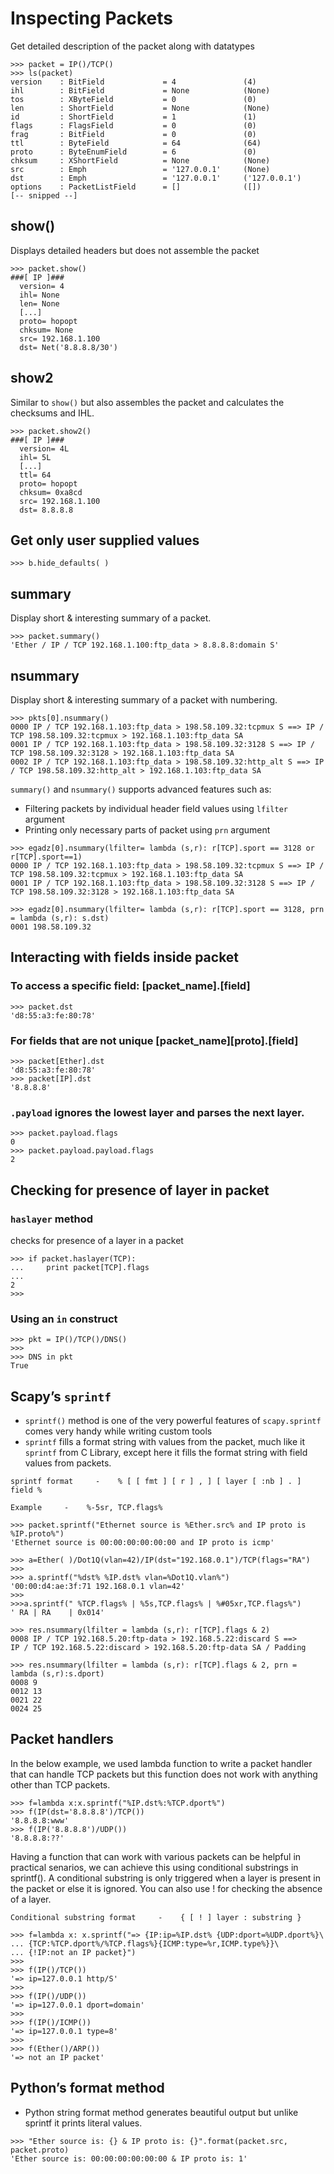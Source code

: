 # Inspecting Packets

Get detailed description of the packet along with datatypes

```
>>> packet = IP()/TCP()
>>> ls(packet)
version    : BitField             = 4               (4)
ihl        : BitField             = None            (None)
tos        : XByteField           = 0               (0)
len        : ShortField           = None            (None)
id         : ShortField           = 1               (1)
flags      : FlagsField           = 0               (0)
frag       : BitField             = 0               (0)
ttl        : ByteField            = 64              (64)
proto      : ByteEnumField        = 6               (0)
chksum     : XShortField          = None            (None)
src        : Emph                 = '127.0.0.1'     (None)
dst        : Emph                 = '127.0.0.1'     ('127.0.0.1')
options    : PacketListField      = []              ([])
[-- snipped --]
```

## show()

Displays detailed headers but does not assemble the packet

```
>>> packet.show()
###[ IP ]###
  version= 4
  ihl= None
  len= None
  [...]
  proto= hopopt
  chksum= None
  src= 192.168.1.100
  dst= Net('8.8.8.8/30')
```

## show2

Similar to `show()` but also assembles the packet and calculates the checksums and IHL.

```
>>> packet.show2()
###[ IP ]###
  version= 4L
  ihl= 5L
  [...]
  ttl= 64
  proto= hopopt
  chksum= 0xa8cd
  src= 192.168.1.100
  dst= 8.8.8.8
```

## Get only user supplied values

```
>>> b.hide_defaults( )
```

## summary

Display short & interesting summary of a packet.

```
>>> packet.summary()
'Ether / IP / TCP 192.168.1.100:ftp_data > 8.8.8.8:domain S'
```

## nsummary

Display short & interesting summary of a packet with numbering.

```
>>> pkts[0].nsummary()
0000 IP / TCP 192.168.1.103:ftp_data > 198.58.109.32:tcpmux S ==> IP / TCP 198.58.109.32:tcpmux > 192.168.1.103:ftp_data SA
0001 IP / TCP 192.168.1.103:ftp_data > 198.58.109.32:3128 S ==> IP / TCP 198.58.109.32:3128 > 192.168.1.103:ftp_data SA
0002 IP / TCP 192.168.1.103:ftp_data > 198.58.109.32:http_alt S ==> IP / TCP 198.58.109.32:http_alt > 192.168.1.103:ftp_data SA
```

`summary()` and `nsummary()` supports advanced features such as:

- Filtering packets by individual header field values using `lfilter` argument
- Printing only necessary parts of packet using `prn` argument


```
>>> egadz[0].nsummary(lfilter= lambda (s,r): r[TCP].sport == 3128 or r[TCP].sport==1)
0000 IP / TCP 192.168.1.103:ftp_data > 198.58.109.32:tcpmux S ==> IP / TCP 198.58.109.32:tcpmux > 192.168.1.103:ftp_data SA
0001 IP / TCP 192.168.1.103:ftp_data > 198.58.109.32:3128 S ==> IP / TCP 198.58.109.32:3128 > 192.168.1.103:ftp_data SA
```


```
>>> egadz[0].nsummary(lfilter= lambda (s,r): r[TCP].sport == 3128, prn = lambda (s,r): s.dst)
0001 198.58.109.32
```

## Interacting with fields inside packet

### To access a specific field: [packet_name].[field]

```
>>> packet.dst
'd8:55:a3:fe:80:78'
```

### For fields that are not unique [packet_name][proto].[field]

```
>>> packet[Ether].dst
'd8:55:a3:fe:80:78'
>>> packet[IP].dst
'8.8.8.8'
```

### `.payload` ignores the lowest layer and parses the next layer.

```
>>> packet.payload.flags
0
>>> packet.payload.payload.flags
2
```

## Checking for presence of layer in packet

### `haslayer` method

checks for presence of a layer in a packet

```
>>> if packet.haslayer(TCP):
...     print packet[TCP].flags
... 
2
>>>
```

### Using an `in` construct

```
>>> pkt = IP()/TCP()/DNS()
>>>
>>> DNS in pkt
True
```

## Scapy’s `sprintf`

- `sprintf()` method is one of the very powerful features of `scapy.sprintf` comes very handy while writing custom tools
- `sprintf` fills a format string with values from the packet, much like it `sprintf` from C Library, except here it fills the format string with field values from packets.

```
sprintf format     -    % [ [ fmt ] [ r ] , ] [ layer [ :nb ] . ] field %
```

```
Example     -    %-5sr, TCP.flags%
```

```
>>> packet.sprintf("Ethernet source is %Ether.src% and IP proto is %IP.proto%")
'Ethernet source is 00:00:00:00:00:00 and IP proto is icmp'

>>> a=Ether( )/Dot1Q(vlan=42)/IP(dst="192.168.0.1")/TCP(flags="RA")
>>>
>>> a.sprintf("%dst% %IP.dst% vlan=%Dot1Q.vlan%")
'00:00:d4:ae:3f:71 192.168.0.1 vlan=42'
>>>
>>>a.sprintf(" %TCP.flags% | %5s,TCP.flags% | %#05xr,TCP.flags%")
' RA | RA    | 0x014'

```

```
>>> res.nsummary(lfilter = lambda (s,r): r[TCP].flags & 2)
0008 IP / TCP 192.168.5.20:ftp-data > 192.168.5.22:discard S ==>
IP / TCP 192.168.5.22:discard > 192.168.5.20:ftp-data SA / Padding
```

```
>>> res.nsummary(lfilter = lambda (s,r): r[TCP].flags & 2, prn = lambda (s,r):s.dport)
0008 9
0012 13
0021 22
0024 25
```

## Packet handlers

In the below example, we used lambda function to write a packet handler that can handle TCP packets but this function does not work with anything other than TCP packets.

```
>>> f=lambda x:x.sprintf("%IP.dst%:%TCP.dport%")
>>> f(IP(dst='8.8.8.8')/TCP())
'8.8.8.8:www'
>>> f(IP('8.8.8.8')/UDP())
'8.8.8.8:??'
```

Having a function that can work with various packets can be helpful in practical senarios, we can achieve this using conditional substrings in sprintf(). A conditional substring is only triggered when a layer is present in the packet or else it is ignored. You can also use ! for checking the absence of a layer.

```
Conditional substring format     -    { [ ! ] layer : substring }
```

```
>>> f=lambda x: x.sprintf("=> {IP:ip=%IP.dst% {UDP:dport=%UDP.dport%}\
... {TCP:%TCP.dport%/%TCP.flags%}{ICMP:type=%r,ICMP.type%}}\
... {!IP:not an IP packet}")
>>> 
>>> f(IP()/TCP())
'=> ip=127.0.0.1 http/S'
>>> 
>>> f(IP()/UDP())
'=> ip=127.0.0.1 dport=domain'
>>> 
>>> f(IP()/ICMP())
'=> ip=127.0.0.1 type=8'
>>>
>>> f(Ether()/ARP())
'=> not an IP packet'
```

## Python’s format method

- Python string format method generates beautiful output but unlike sprintf it prints literal values.

```
>>> "Ether source is: {} & IP proto is: {}".format(packet.src, packet.proto)
'Ether source is: 00:00:00:00:00:00 & IP proto is: 1'
```